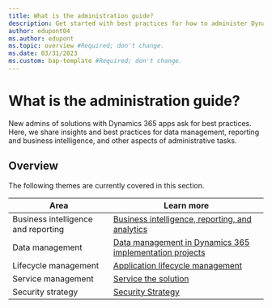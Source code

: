 ```yaml
---
title: What is the administration guide?
description: Get started with best practices for how to administer Dynamics 365 solutions. 
author: edupont04
ms.author: edupont
ms.topic: overview #Required; don't change.
ms.date: 03/31/2023
ms.custom: bap-template #Required; don't change.
---
```


# What is the administration guide?

New admins of solutions with Dynamics 365 apps ask for best practices. Here, we share insights and best practices for data management, reporting and business intelligence, and other aspects of administrative tasks.

## Overview

The following themes are currently covered in this section.

|Area  |Learn more  |
|---------|---------|
|Business intelligence and reporting | [Business intelligence, reporting, and analytics](business-intelligence-reporting-analytics-overview.md) |
|Data management    |[Data management in Dynamics 365 implementation projects](data-management.md)  |
|Lifecycle management|[Application lifecycle management](application-lifecycle-management.md)|
|Service management|[Service the solution](service-solution.md)|
|Security strategy|[Security Strategy](security.md)|

